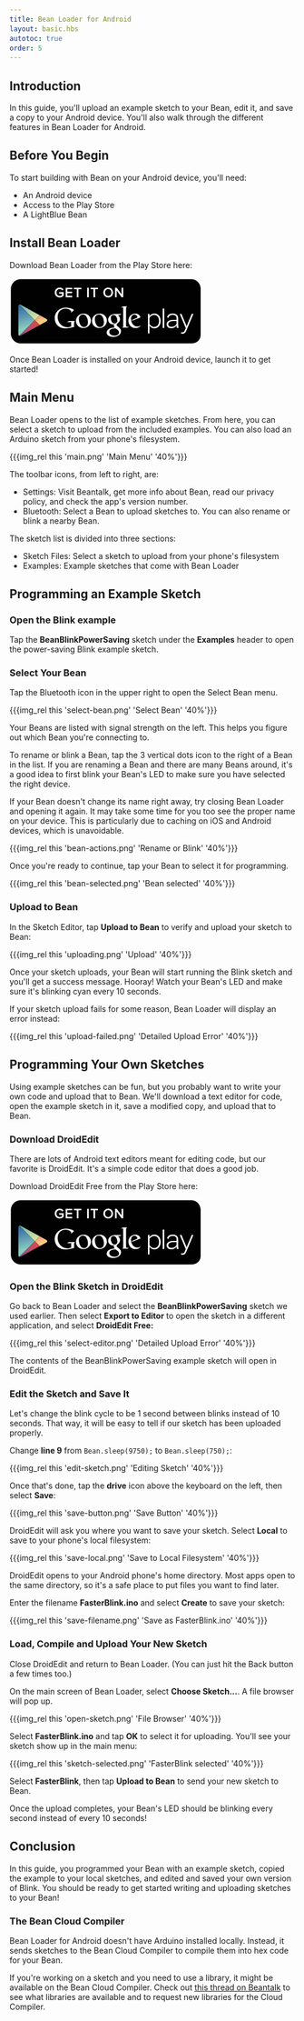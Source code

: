 ```yaml
---
title: Bean Loader for Android
layout: basic.hbs
autotoc: true
order: 5
---
```


## Introduction

In this guide, you'll upload an example sketch to your Bean, edit it, and save a copy to your Android device. You'll also walk through the different features in Bean Loader for Android.

## Before You Begin

To start building with Bean on your Android device, you'll need:

* An Android device
* Access to the Play Store
* A LightBlue Bean

## Install Bean Loader

Download Bean Loader from the Play Store here:

<a href="https://play.google.com/store/apps/details?id=com.punchthrough.bean.loader">
  <img src="../../_assets/images/getting-started/android/google_play.svg">
</a>

Once Bean Loader is installed on your Android device, launch it to get started!

## Main Menu

Bean Loader opens to the list of example sketches. From here, you can select a sketch to upload from the included examples. You can also load an Arduino sketch from your phone's filesystem.

{{{img_rel this 'main.png' 'Main Menu' '40%'}}}

The toolbar icons, from left to right, are:

* Settings: Visit Beantalk, get more info about Bean, read our privacy policy, and check the app's version number.
* Bluetooth: Select a Bean to upload sketches to. You can also rename or blink a nearby Bean.

The sketch list is divided into three sections:

* Sketch Files: Select a sketch to upload from your phone's filesystem
* Examples: Example sketches that come with Bean Loader

## Programming an Example Sketch

### Open the Blink example

Tap the **BeanBlinkPowerSaving** sketch under the **Examples** header to open the power-saving Blink example sketch.

### Select Your Bean

Tap the Bluetooth icon in the upper right to open the Select Bean menu.

{{{img_rel this 'select-bean.png' 'Select Bean' '40%'}}}

Your Beans are listed with signal strength on the left. This helps you figure out which Bean you're connecting to.

To rename or blink a Bean, tap the 3 vertical dots icon to the right of a Bean in the list. If you are renaming a Bean and there are many Beans around, it's a good idea to first blink your Bean's LED to make sure you have selected the right device.

If your Bean doesn't change its name right away, try closing Bean Loader and opening it again. It may take some time for you too see the proper name on your device.  This is particularly due to caching on iOS and Android devices, which is unavoidable.

{{{img_rel this 'bean-actions.png' 'Rename or Blink' '40%'}}}

Once you're ready to continue, tap your Bean to select it for programming.

{{{img_rel this 'bean-selected.png' 'Bean selected' '40%'}}}

### Upload to Bean

In the Sketch Editor, tap **Upload to Bean** to verify and upload your sketch to Bean:

{{{img_rel this 'uploading.png' 'Upload' '40%'}}}

Once your sketch uploads, your Bean will start running the Blink sketch and you'll get a success message. Hooray! Watch your Bean's LED and make sure it's blinking cyan every 10 seconds.

If your sketch upload fails for some reason, Bean Loader will display an error instead:

{{{img_rel this 'upload-failed.png' 'Detailed Upload Error' '40%'}}}

## Programming Your Own Sketches

Using example sketches can be fun, but you probably want to write your own code and upload that to Bean. We'll download a text editor for code, open the example sketch in it, save a modified copy, and upload that to Bean.

### Download DroidEdit

There are lots of Android text editors meant for editing code, but our favorite is DroidEdit. It's a simple code editor that does a good job.

Download DroidEdit Free from the Play Store here:

<a href="https://play.google.com/store/apps/details?id=com.aor.droidedit">
  <img src="../../_assets/images/getting-started/android/google_play.svg">
</a>

### Open the Blink Sketch in DroidEdit

Go back to Bean Loader and select the **BeanBlinkPowerSaving** sketch we used earlier. Then select **Export to Editor** to open the sketch in a different application, and select **DroidEdit Free:**

{{{img_rel this 'select-editor.png' 'Detailed Upload Error' '40%'}}}

The contents of the BeanBlinkPowerSaving example sketch will open in DroidEdit.

### Edit the Sketch and Save It

Let's change the blink cycle to be 1 second between blinks instead of 10 seconds. That way, it will be easy to tell if our sketch has been uploaded properly.

Change **line 9** from `Bean.sleep(9750);` to `Bean.sleep(750);`:

{{{img_rel this 'edit-sketch.png' 'Editing Sketch' '40%'}}}

Once that's done, tap the **drive** icon above the keyboard on the left, then select **Save**:

{{{img_rel this 'save-button.png' 'Save Button' '40%'}}}

DroidEdit will ask you where you want to save your sketch. Select **Local** to save to your phone's local filesystem:

{{{img_rel this 'save-local.png' 'Save to Local Filesystem' '40%'}}}

DroidEdit opens to your Android phone's home directory. Most apps open to the same directory, so it's a safe place to put files you want to find later.

Enter the filename **FasterBlink.ino** and select **Create** to save your sketch:

{{{img_rel this 'save-filename.png' 'Save as FasterBlink.ino' '40%'}}}

### Load, Compile and Upload Your New Sketch

Close DroidEdit and return to Bean Loader. (You can just hit the Back button a few times too.)

On the main screen of Bean Loader, select **Choose Sketch...**. A file browser will pop up.

{{{img_rel this 'open-sketch.png' 'File Browser' '40%'}}}

Select **FasterBlink.ino** and tap **OK** to select it for uploading. You'll see your sketch show up in the main menu:

{{{img_rel this 'sketch-selected.png' 'FasterBlink selected' '40%'}}}

Select **FasterBlink**, then tap **Upload to Bean** to send your new sketch to Bean.

Once the upload completes, your Bean's LED should be blinking every second instead of every 10 seconds!

## Conclusion

In this guide, you programmed your Bean with an example sketch, copied the example to your local sketches, and edited and saved your own version of Blink. You should be ready to get started writing and uploading sketches to your Bean!

### The Bean Cloud Compiler

Bean Loader for Android doesn't have Arduino installed locally. Instead, it sends sketches to the Bean Cloud Compiler to compile them into hex code for your Bean.

If you're working on a sketch and you need to use a library, it might be available on the Bean Cloud Compiler. Check out [this thread on Beantalk](http://beantalk.punchthrough.com/t/cloud-compiler-library-requests/1101) to see what libraries are available and to request new libraries for the Cloud Compiler.
